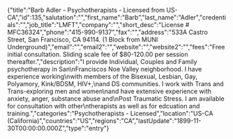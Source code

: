 {"title":"Barb Adler - Psychotherapists - Licensed from US-CA","id":135,"salutation":"","first_name":"Barb","last_name":"Adler","credentials":"","job_title":"LMFT","company":"","short_desc":"License # MFC36324","phone":"415-990-9137","fax":"","address":"533A Castro Street, San Francisco, CA 94114. (1 Block from MUNI Underground)","email":"","email2":"","website":"","website2":"","fees":"Free initial consultation. Sliding scale fee of  $80-120.00 per session thereafter.","description":"I provide Individual, Couples and Family psychotherapy in  San\nFranciscos Noe Valley neighborhood. I have experience working\nwith members of the Bisexual, Lesbian, Gay, Polyamory, Kink/BDSM, HIV+,\nand DS communities. I work with Trans and Trans-exploring men and women\nand have extensive experience with anxiety, anger, substance abuse and\nPost Traumatic Stress.  I am available for consultation with other\ntherapists as well as for edcuation and training.","categories":"Psychotherapists - Licensed","location":"US-CA (California)","countries":"US","regions":"CA","lastUpdate":"1899-11-30T00:00:00.000Z","type":"entry"}
